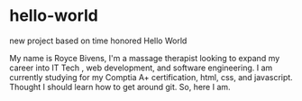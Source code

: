 # hello-world
new project based on time honored Hello World

My name is Royce Bivens, I'm a massage therapist looking to expand my career into IT Tech , web development, and software engineering.  I am currently studying for my Comptia A+ certification, html, css, and javascript.  Thought I should learn how to get around git.  So, here I am.

